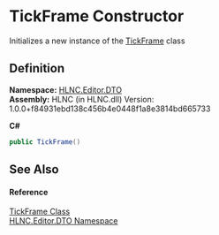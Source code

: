 # TickFrame Constructor


Initializes a new instance of the <a href="T_HLNC_Editor_DTO_TickFrame">TickFrame</a> class



## Definition
**Namespace:** <a href="N_HLNC_Editor_DTO">HLNC.Editor.DTO</a>  
**Assembly:** HLNC (in HLNC.dll) Version: 1.0.0+f84931ebd138c456b4e0448f1a8e3814bd665733

**C#**
``` C#
public TickFrame()
```



## See Also


#### Reference
<a href="T_HLNC_Editor_DTO_TickFrame">TickFrame Class</a>  
<a href="N_HLNC_Editor_DTO">HLNC.Editor.DTO Namespace</a>  
